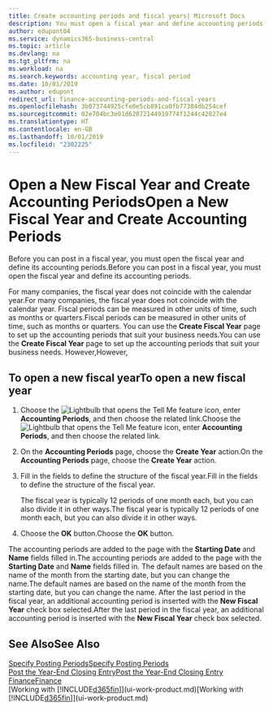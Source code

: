```yaml
---
title: Create accounting periods and fiscal years| Microsoft Docs
description: You must open a fiscal year and define accounting periods, before you can post in a fiscal year.
author: edupont04
ms.service: dynamics365-business-central
ms.topic: article
ms.devlang: na
ms.tgt_pltfrm: na
ms.workload: na
ms.search.keywords: accounting year, fiscal period
ms.date: 10/01/2019
ms.author: edupont
redirect_url: finance-accounting-periods-and-fiscal-years
ms.openlocfilehash: 3b073744925cfe0e5cb891ca0fb77384db254cef
ms.sourcegitcommit: 02e704bc3e01d62072144919774f1244c42827e4
ms.translationtype: HT
ms.contentlocale: en-GB
ms.lasthandoff: 10/01/2019
ms.locfileid: "2302225"
---
```

# <a name="open-a-new-fiscal-year-and-create-accounting-periods"></a><span data-ttu-id="c6999-103">Open a New Fiscal Year and Create Accounting Periods</span><span class="sxs-lookup"><span data-stu-id="c6999-103">Open a New Fiscal Year and Create Accounting Periods</span></span>
<span data-ttu-id="c6999-104">Before you can post in a fiscal year, you must open the fiscal year and define its accounting periods.</span><span class="sxs-lookup"><span data-stu-id="c6999-104">Before you can post in a fiscal year, you must open the fiscal year and define its accounting periods.</span></span>  

<span data-ttu-id="c6999-105">For many companies, the fiscal year does not coincide with the calendar year.</span><span class="sxs-lookup"><span data-stu-id="c6999-105">For many companies, the fiscal year does not coincide with the calendar year.</span></span> <span data-ttu-id="c6999-106">Fiscal periods can be measured in other units of time, such as months or quarters.</span><span class="sxs-lookup"><span data-stu-id="c6999-106">Fiscal periods can be measured in other units of time, such as months or quarters.</span></span> <span data-ttu-id="c6999-107">You can use the **Create Fiscal Year** page to set up the accounting periods that suit your business needs.</span><span class="sxs-lookup"><span data-stu-id="c6999-107">You can use the **Create Fiscal Year** page to set up the accounting periods that suit your business needs.</span></span> <span data-ttu-id="c6999-108">However,</span><span class="sxs-lookup"><span data-stu-id="c6999-108">However,</span></span>   

## <a name="to-open-a-new-fiscal-year"></a><span data-ttu-id="c6999-109">To open a new fiscal year</span><span class="sxs-lookup"><span data-stu-id="c6999-109">To open a new fiscal year</span></span>
1. <span data-ttu-id="c6999-110">Choose the ![Lightbulb that opens the Tell Me feature](media/ui-search/search_small.png "Tell me what you want to do") icon, enter **Accounting Periods**, and then choose the related link.</span><span class="sxs-lookup"><span data-stu-id="c6999-110">Choose the ![Lightbulb that opens the Tell Me feature](media/ui-search/search_small.png "Tell me what you want to do") icon, enter **Accounting Periods**, and then choose the related link.</span></span>
2. <span data-ttu-id="c6999-111">On the **Accounting Periods** page, choose the **Create Year** action.</span><span class="sxs-lookup"><span data-stu-id="c6999-111">On the **Accounting Periods** page, choose the **Create Year** action.</span></span>
3. <span data-ttu-id="c6999-112">Fill in the fields to define the structure of the fiscal year.</span><span class="sxs-lookup"><span data-stu-id="c6999-112">Fill in the fields to define the structure of the fiscal year.</span></span>

    <span data-ttu-id="c6999-113">The fiscal year is typically 12 periods of one month each, but you can also divide it in other ways.</span><span class="sxs-lookup"><span data-stu-id="c6999-113">The fiscal year is typically 12 periods of one month each, but you can also divide it in other ways.</span></span>
4. <span data-ttu-id="c6999-114">Choose the **OK** button.</span><span class="sxs-lookup"><span data-stu-id="c6999-114">Choose the **OK** button.</span></span>

<span data-ttu-id="c6999-115">The accounting periods are added to the page with the **Starting Date** and **Name** fields filled in.</span><span class="sxs-lookup"><span data-stu-id="c6999-115">The accounting periods are added to the page with the **Starting Date** and **Name** fields filled in.</span></span> <span data-ttu-id="c6999-116">The default names are based on the name of the month from the starting date, but you can change the name.</span><span class="sxs-lookup"><span data-stu-id="c6999-116">The default names are based on the name of the month from the starting date, but you can change the name.</span></span> <span data-ttu-id="c6999-117">After the last period in the fiscal year, an additional accounting period is inserted with the **New Fiscal Year** check box selected.</span><span class="sxs-lookup"><span data-stu-id="c6999-117">After the last period in the fiscal year, an additional accounting period is inserted with the **New Fiscal Year** check box selected.</span></span>  


## <a name="see-also"></a><span data-ttu-id="c6999-118">See Also</span><span class="sxs-lookup"><span data-stu-id="c6999-118">See Also</span></span>
[<span data-ttu-id="c6999-119">Specify Posting Periods</span><span class="sxs-lookup"><span data-stu-id="c6999-119">Specify Posting Periods</span></span>](finance-how-specify-posting-periods.md)  
[<span data-ttu-id="c6999-120">Post the Year-End Closing Entry</span><span class="sxs-lookup"><span data-stu-id="c6999-120">Post the Year-End Closing Entry</span></span>](year-how-post-year-end-close-entry.md)  
[<span data-ttu-id="c6999-121">Finance</span><span class="sxs-lookup"><span data-stu-id="c6999-121">Finance</span></span>](finance.md)  
<span data-ttu-id="c6999-122">[Working with [!INCLUDE[d365fin](includes/d365fin_md.md)]](ui-work-product.md)</span><span class="sxs-lookup"><span data-stu-id="c6999-122">[Working with [!INCLUDE[d365fin](includes/d365fin_md.md)]](ui-work-product.md)</span></span>

